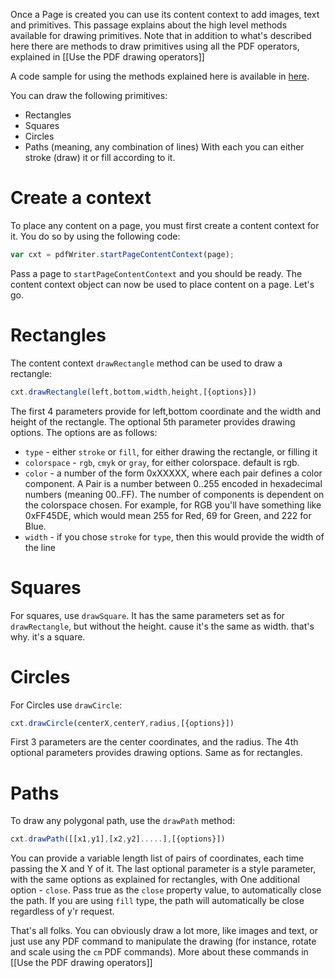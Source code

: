 Once a Page is created you can use its content context to add images, text and primitives. This passage explains about the high level methods available for drawing primitives. Note that in addition to what's described here there are methods to draw primitives using all the PDF operators, explained in [[Use the PDF drawing operators]]

A code sample for using the methods explained here is available in [here](../tests/HighLevelContentContext.js).

You can draw the following primitives:
* Rectangles
* Squares
* Circles
* Paths (meaning, any combination of lines)
With each you can either stroke (draw) it or fill according to it.

# Create a context

To place any content on a page, you must first create a content context for it. You do so by using the following code:

```javascript
var cxt = pdfWriter.startPageContentContext(page);
```

Pass a page to `startPageContentContext` and you should be ready. The content context object can now be used to place content on a page. Let's go.

# Rectangles

The content context `drawRectangle` method can be used to draw a rectangle:

```javascript
cxt.drawRectangle(left,bottom,width,height,[{options}])
```

The first 4 parameters provide for left,bottom coordinate and the width and height of the rectangle. The optional 5th parameter provides drawing options. The options are as follows:

* `type` - either `stroke` or `fill`, for either drawing the rectangle, or filling it
* `colorspace` - `rgb`, `cmyk` or `gray`, for either colorspace. default is rgb.
* `color` - a number of the form 0xXXXXX, where each pair defines a color component. A Pair is a number between 0..255 encoded in hexadecimal numbers (meaning 00..FF). The number of components is dependent on the colorspace chosen. For example, for RGB you'll have something like 0xFF45DE, which would mean 255 for Red, 69 for Green, and 222 for Blue.
* `width` - if you chose `stroke` for `type`, then this would provide the width of the line

# Squares

For squares, use `drawSquare`. It has the same parameters set as for `drawRectangle`, but without the height. cause it's the same as width. that's why. it's a square.

# Circles

For Circles use `drawCircle`:
```javascript
cxt.drawCircle(centerX,centerY,radius,[{options}])
```

First 3 parameters are the center coordinates, and the radius. The 4th optional parameters provides drawing options. Same as for rectangles.

# Paths

To draw any polygonal path, use the `drawPath` method:
```javascript
cxt.drawPath([[x1,y1],[x2,y2].....],[{options}])
``` 

You can provide a variable length list of pairs of coordinates, each time passing the X and Y of it. The last optional parameter is a style parameter, with the same options as explained for rectangles, with One additional option - `close`. Pass true as the `close` property value, to automatically close the path. If you are using `fill` type, the path will automatically be close regardless of y'r request.



That's all folks. You can obviously draw a lot more, like images and text, or just use any PDF command to manipulate the drawing (for instance, rotate and scale using the `cm` PDF commands). More about these commands in [[Use the PDF drawing operators]]
